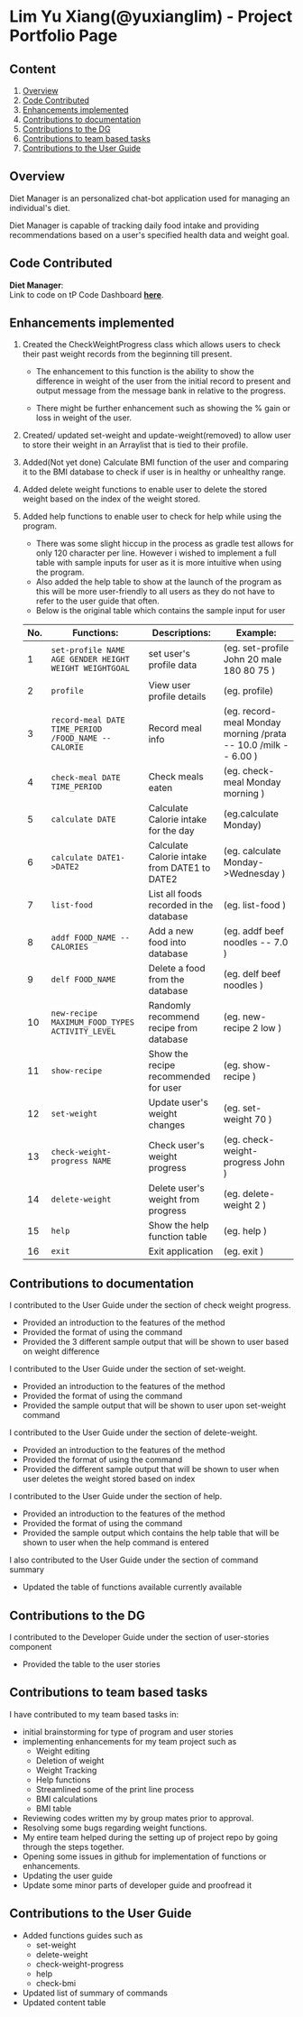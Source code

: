# Lim Yu Xiang(@yuxianglim) - Project Portfolio Page

## Content
1. [Overview](#overview)
2. [Code Contributed](#code-contributed)
3. [Enhancements implemented](#code-contributed)
4. [Contributions to documentation](#contributions-to-documentation)
5. [Contributions to the DG](#contributions-to-the-dg)
6. [Contributions to team based tasks](#contributions-to-team-based-tasks)
7. [Contributions to the User Guide](#contributions-to-the-user-guide)


## Overview
Diet Manager is an personalized chat-bot application used for managing an individual's diet.

Diet Manager is capable of tracking daily food intake and providing recommendations based on a user's specified
health data and weight goal.

## Code Contributed
**__Diet Manager__**:<br>
Link to code on tP Code Dashboard 
[**__here__**](https://nus-cs2113-ay1920s2.github.io/tp-dashboard/#breakdown=true&search=yuxianglim&sort=groupTitle&sortWithin=title&since=2020-03-01&timeframe=commit&mergegroup=false&groupSelect=groupByRepos).

## Enhancements implemented
1. Created the CheckWeightProgress class which allows users to check their past weight records from the beginning till present.
    * The enhancement to this function is the ability to show the difference in weight of the user from the initial record to present and output message from the message bank in relative to the progress.
    
    * There might be further enhancement such as showing the % gain or loss in weight of the user.
    
2. Created/ updated set-weight and update-weight(removed) to allow user to store their weight in an Arraylist that is tied to their profile.

3. Added(Not yet done) Calculate BMI function of the user and comparing it to the BMI database to check if user is in healthy or unhealthy range.

4. Added delete weight functions to enable user to delete the stored weight based on the index of the weight stored.

5. Added help functions to enable user to check for help while using the program.
    * There was some slight hiccup in the process as gradle test allows for only 120 character per line. However i wished to implement a full table with sample inputs for user as it is more intuitive when using the program.
    * Also added the help table to show at the launch of the program as this will be more user-friendly to all users as they do not have to refer to the user guide that often.
    * Below is the original table which contains the sample input for user
    
    No. | Functions: | Descriptions: | Example: 
    ---| --- | --- | ---
    1  | `set-profile NAME AGE GENDER HEIGHT WEIGHT WEIGHTGOAL  ` | set user's profile data |  (eg. set-profile John 20 male 180 80 75 )
    2  | `profile` | View user profile details | (eg. profile)
    3  | `record-meal DATE TIME_PERIOD /FOOD_NAME -- CALORIE` | Record meal info | (eg. record-meal Monday morning /prata -- 10.0 /milk -- 6.00 )
    4  | `check-meal DATE TIME_PERIOD` |Check meals eaten | (eg. check-meal Monday morning )
    5  | `calculate DATE` | Calculate Calorie intake for the day | (eg.calculate Monday)
    6  | `calculate DATE1->DATE2` | Calculate Calorie intake from DATE1 to DATE2 | (eg. calculate Monday->Wednesday )
    7  | `list-food` | List all foods recorded in the database  | (eg. list-food )
    8  | `addf FOOD_NAME --CALORIES` | Add a new food into database | (eg. addf beef noodles -- 7.0 )
    9  | `delf FOOD_NAME` | Delete a food from the database | (eg. delf beef noodles )
    10 | `new-recipe MAXIMUM_FOOD_TYPES ACTIVITY_LEVEL` | Randomly recommend recipe from database | (eg. new-recipe 2 low )
    11 | `show-recipe` | Show the recipe recommended for user | (eg. show-recipe ) 
    12 | `set-weight ` | Update user's weight changes | (eg. set-weight 70 )
    13 | `check-weight-progress NAME` | Check user's weight progress | (eg. check-weight-progress John )
    14 | `delete-weight` | Delete user's weight from progress | (eg. delete-weight 2 ) 
    15 | `help` | Show the help function table |  (eg. help )
    16 | `exit` | Exit application | (eg. exit )


## Contributions to documentation
I contributed to the User Guide under the section of check weight progress. 
* Provided an introduction to the features of the method
* Provided the format of using the command
* Provided the 3 different sample output that will be shown to user based on weight difference

I contributed to the User Guide under the section of set-weight. 
* Provided an introduction to the features of the method
* Provided the format of using the command
* Provided the sample output that will be shown to user upon set-weight command

I contributed to the User Guide under the section of delete-weight. 
* Provided an introduction to the features of the method
* Provided the format of using the command
* Provided the different sample output that will be shown to user when user deletes the weight stored based on index

I contributed to the User Guide under the section of help.
* Provided an introduction to the features of the method
* Provided the format of using the command
* Provided the sample output which contains the help table that will be shown to user when the help command is entered

I also contributed to the User Guide under the section of command summary
* Updated the table of functions available currently available

## Contributions to the DG
I contributed to the Developer Guide under the section of user-stories component
* Provided the table to the user stories

## Contributions to team based tasks
I have contributed to my team based tasks in:
* initial brainstorming for type of program and user stories 
* implementing enhancements for my team project such as
    * Weight editing
    * Deletion of weight
    * Weight Tracking
    * Help functions
    * Streamlined some of the print line process
    * BMI calculations
    * BMI table
* Reviewing codes written my by group mates prior to approval.
* Resolving some bugs regarding weight functions.
* My entire team helped during the setting up of project repo by going through the steps together.
* Opening some issues in github for implementation of functions or enhancements.
* Updating the user guide
* Update some minor parts of developer guide and proofread it

## Contributions to the User Guide
* Added functions guides such as
    * set-weight
    * delete-weight
    * check-weight-progress
    * help
    * check-bmi
* Updated list of summary of commands
* Updated content table